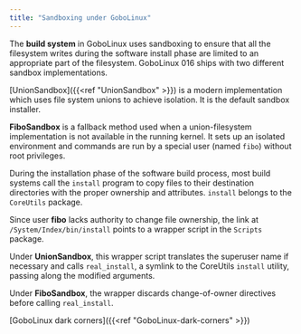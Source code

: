```yaml
---
title: "Sandboxing under GoboLinux"
---
```


The **build system** in GoboLinux uses sandboxing to ensure that all the
filesystem writes during the software install phase are limited to an
appropriate part of the filesystem. GoboLinux 016 ships with two different
sandbox implementations.

[UnionSandbox]({{<ref "UnionSandbox" >}}) is a modern implementation which uses
file system unions to achieve isolation. It is the default sandbox installer.

**FiboSandbox** is a fallback method used when a union-filesystem implementation
is not available in the running kernel. It sets up an isolated environment and
commands are run by a special user (named `fibo`) without root privileges.

During the installation phase of the software build process, most build systems
call the `install` program to copy files to their destination directories with
the proper ownership and attributes. `install` belongs to the `CoreUtils`
package.

Since user **fibo** lacks authority to change file ownership, the link at
`/System/Index/bin/install` points to a wrapper script in the `Scripts` package.

Under **UnionSandbox**, this wrapper script translates the superuser name if
necessary and calls `real_install`, a symlink to the CoreUtils `install`
utility, passing along the modified arguments.

Under **FiboSandbox**, the wrapper discards change-of-owner directives before
calling `real_install`.

[GoboLinux dark corners]({{<ref "GoboLinux-dark-corners" >}})
